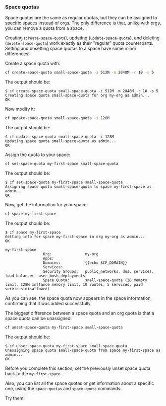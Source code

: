 ### Space quotas

Space quotas are the same as regular quotas, but they can be assigned to specific spaces instead of orgs. The only difference is that, unlike with orgs, you can remove a quota from a space.

Creating (`create-space-quota`), updating (`update-space-quota`), and deleting (`delete-space-quota`) work exactly as their "regular" quota counterparts. Setting and unsetting space quotas to a space have some minor differences:

Create a space quota with:

```sh
cf create-space-quota small-space-quota -i 512M -m 2048M -r 10 -s 5
```

The output should be:

```
$ cf create-space-quota small-space-quota -i 512M -m 2048M -r 10 -s 5
Creating space quota small-space-quota for org my-org as admin...
OK
```

Now modify it:

```sh
cf update-space-quota small-space-quota -i 128M
```

The output should be:

```
$ cf update-space-quota small-space-quota -i 128M
Updating space quota small-space-quota as admin...
OK
```

Assign the quota to your space:

```sh
cf set-space-quota my-first-space small-space-quota
```

The output should be:

```
$ cf set-space-quota my-first-space small-space-quota
Assigning space quota small-space-quota to space my-first-space as admin...
OK
```

Now, get the information for your space:

```sh
cf space my-first-space
```

The output should be:

```
$ cf space my-first-space
Getting info for space my-first-space in org my-org as admin...
OK

my-first-space
                 Org:               my-org
                 Apps:
                 Domains:           {{echo $CF_DOMAIN}}
                 Services:
                 Security Groups:   public_networks, dns, services, load_balancer, user_bosh_deployments
                 Space Quota:       small-space-quota (2G memory limit, 128M instance memory limit, 10 routes, 5 services, paid services disallowed)
```

As you can see, the space quota now appears in the space information, confirming that it was added successfully.

The biggest difference between a space quota and an org quota is that a space quota can be unassigned:

```sh
cf unset-space-quota my-first-space small-space-quota
```

The output should be:

```
$ cf unset-space-quota my-first-space small-space-quota
Unassigning space quota small-space-quota from space my-first-space as admin...
OK
```

Before you complete this section, set the previously unset space quota back to the `my-first-space`.

Also, you can list all the space quotas or get information about a specific one, using the `space-quotas` and `space-quota` commands.

Try them!
